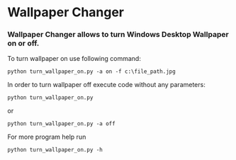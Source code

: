 # Wallpaper Changer

### Wallpaper Changer allows to turn Windows Desktop Wallpaper on or off.

To turn wallpaper on use following command:

```
python turn_wallpaper_on.py -a on -f c:\file_path.jpg
```

In order to turn wallpaper off execute code without any parameters:

```
python turn_wallpaper_on.py
```

or

```
python turn_wallpaper_on.py -a off
```

For more program help run

```
python turn_wallpaper_on.py -h
```